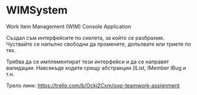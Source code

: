 # WIMSystem

Work Item Management (WIM) Console Application

Създал съм интерфейсите по скелета, за който се разбрахме.
Чуствайте се напълно свободни да променяте, допълвате или триете по тях.

Трябва да се имплементират тези интерфейси и да се направят валидации.
Навсякъде кодете срещу абстракции (IList, IMember IBug и т.н. 

Трело линк:
https://trello.com/b/Ockj2Cxm/oop-teamwork-assignment
 
